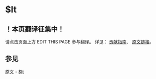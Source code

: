 # $lt

## ！本页翻译征集中！

请点击页面上方 EDIT THIS PAGE 参与翻译。
详见：
[贡献指南]( https://github.com/JinMuInfo/MongoDB-Manual-zh/blob/master/CONTRIBUTING.md )、
[原文链接](  https://docs.mongodb.com/manual/reference/operator/query/lt/  )。

## 参见

原文 - [$lt]( https://docs.mongodb.com/manual/reference/operator/query/lt/ )

